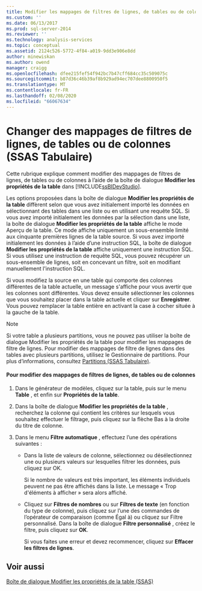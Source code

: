 ```yaml
---
title: Modifier les mappages de filtres de lignes, de tables ou de colonnes (SSAS tabulaire) | Microsoft Docs
ms.custom: ''
ms.date: 06/13/2017
ms.prod: sql-server-2014
ms.reviewer: ''
ms.technology: analysis-services
ms.topic: conceptual
ms.assetid: 2124c526-5772-4f84-a019-9dd3e906e8dd
author: minewiskan
ms.author: owend
manager: craigg
ms.openlocfilehash: dfee215fef54f942bc7b47cff684cc35c509075c
ms.sourcegitcommit: b87d36c46b39af8b929ad94ec707dee8800950f5
ms.translationtype: MT
ms.contentlocale: fr-FR
ms.lasthandoff: 02/08/2020
ms.locfileid: "66067634"
---
```

# <a name="change-table-column-or-row-filter-mappings-ssas-tabular"></a>Changer des mappages de filtres de lignes, de tables ou de colonnes (SSAS Tabulaire)
  Cette rubrique explique comment modifier des mappages de filtres de lignes, de tables ou de colonnes à l’aide de la boîte de dialogue **Modifier les propriétés de la table** dans [!INCLUDE[ssBIDevStudio](../../includes/ssbidevstudio-md.md)].  
  
 Les options proposées dans la boîte de dialogue **Modifier les propriétés de la table** diffèrent selon que vous avez initialement importé les données en sélectionnant des tables dans une liste ou en utilisant une requête SQL. Si vous avez importé initialement les données par la sélection dans une liste, la boîte de dialogue **Modifier les propriétés de la table** affiche le mode Aperçu de la table. Ce mode affiche uniquement un sous-ensemble limité aux cinquante premières lignes de la table source. Si vous avez importé initialement les données à l’aide d’une instruction SQL, la boîte de dialogue **Modifier les propriétés de la table** affiche uniquement une instruction SQL. Si vous utilisez une instruction de requête SQL, vous pouvez récupérer un sous-ensemble de lignes, soit en concevant un filtre, soit en modifiant manuellement l'instruction SQL.  
  
 Si vous modifiez la source en une table qui comporte des colonnes différentes de la table actuelle, un message s'affiche pour vous avertir que les colonnes sont différentes. Vous devez ensuite sélectionner les colonnes que vous souhaitez placer dans la table actuelle et cliquer sur **Enregistrer**. Vous pouvez remplacer la table entière en activant la case à cocher située à la gauche de la table.  
  
> [!NOTE]  
>  Si votre table a plusieurs partitions, vous ne pouvez pas utiliser la boîte de dialogue Modifier les propriétés de la table pour modifier les mappages de filtre de lignes. Pour modifier des mappages de filtre de lignes dans des tables avec plusieurs partitions, utilisez le Gestionnaire de partitions. Pour plus d’informations, consultez [Partitions &#40;SSAS Tabulaire&#41;](partitions-ssas-tabular.md).  
  
#### <a name="to-change-table-column-or-row-filter-mappings"></a>Pour modifier des mappages de filtres de lignes, de tables ou de colonnes  
  
1.  Dans le générateur de modèles, cliquez sur la table, puis sur le menu **Table** , et enfin sur **Propriétés de la table**.  
  
2.  Dans la boîte de dialogue **Modifier les propriétés de la table** , recherchez la colonne qui contient les critères sur lesquels vous souhaitez effectuer le filtrage, puis cliquez sur la flèche Bas à la droite du titre de colonne.  
  
3.  Dans le menu **Filtre automatique** , effectuez l’une des opérations suivantes :  
  
    -   Dans la liste de valeurs de colonne, sélectionnez ou désélectionnez une ou plusieurs valeurs sur lesquelles filtrer les données, puis cliquez sur OK.  
  
         Si le nombre de valeurs est très important, les éléments individuels peuvent ne pas être affichés dans la liste. Le message « Trop d'éléments à afficher » sera alors affiché.  
  
    -   Cliquez sur **Filtres de nombres** ou sur **Filtres de texte** (en fonction du type de colonne), puis cliquez sur l’une des commandes de l’opérateur de comparaison (comme Égal à) ou cliquez sur Filtre personnalisé. Dans la boîte de dialogue **Filtre personnalisé** , créez le filtre, puis cliquez sur **OK**.  
  
         Si vous faites une erreur et devez recommencer, cliquez sur **Effacer les filtres de lignes**.  
  
## <a name="see-also"></a>Voir aussi  
 [Boîte de dialogue Modifier les propriétés de la table &#40;SSAS&#41;](../edit-table-properties-dialog-box-ssas.md)  
  
  
